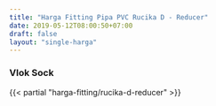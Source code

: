 ```yaml
---
title: "Harga Fitting Pipa PVC Rucika D - Reducer"
date: 2019-05-12T08:00:50+07:00
draft: false
layout: "single-harga"
---
```


### Vlok Sock

{{< partial "harga-fitting/rucika-d-reducer" >}}
